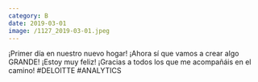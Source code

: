 ```yaml
--- 
category: B 
date: 2019-03-01 
image: /1127_2019-03-01.jpeg 
--- 
```


¡Primer día en nuestro nuevo hogar! ¡Ahora sí que vamos a crear algo GRANDE! ¡Estoy muy feliz! ¡Gracias a todos los que me acompañáis en el camino! #DELOITTE #ANALYTICS